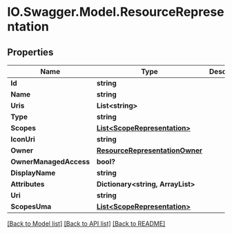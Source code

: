 # IO.Swagger.Model.ResourceRepresentation
## Properties

Name | Type | Description | Notes
------------ | ------------- | ------------- | -------------
**Id** | **string** |  | [optional] 
**Name** | **string** |  | [optional] 
**Uris** | **List&lt;string&gt;** |  | [optional] 
**Type** | **string** |  | [optional] 
**Scopes** | [**List&lt;ScopeRepresentation&gt;**](ScopeRepresentation.md) |  | [optional] 
**IconUri** | **string** |  | [optional] 
**Owner** | [**ResourceRepresentationOwner**](ResourceRepresentationOwner.md) |  | [optional] 
**OwnerManagedAccess** | **bool?** |  | [optional] 
**DisplayName** | **string** |  | [optional] 
**Attributes** | **Dictionary&lt;string, ArrayList&gt;** |  | [optional] 
**Uri** | **string** |  | [optional] 
**ScopesUma** | [**List&lt;ScopeRepresentation&gt;**](ScopeRepresentation.md) |  | [optional] 

[[Back to Model list]](../README.md#documentation-for-models) [[Back to API list]](../README.md#documentation-for-api-endpoints) [[Back to README]](../README.md)

